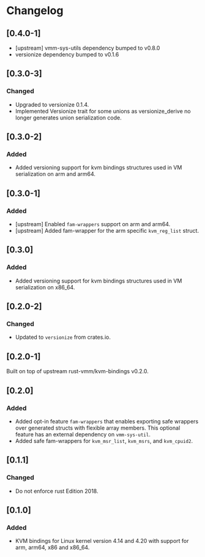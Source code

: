 # Changelog

## [0.4.0-1]

- [upstream] vmm-sys-utils dependency bumped to v0.8.0
- versionize dependency bumped to v0.1.6

## [0.3.0-3]

### Changed

- Upgraded to versionize 0.1.4.
- Implemented Versionize trait for some unions as versionize_derive no longer
  generates union serialization code.

## [0.3.0-2]

### Added

- Added versioning support for kvm bindings structures used
  in VM serialization on arm and arm64.

## [0.3.0-1]

### Added

- [upstream] Enabled `fam-wrappers` support on arm and arm64.
- [upstream] Added fam-wrapper for the arm specific `kvm_reg_list` struct.

## [0.3.0]

### Added

- Added versioning support for kvm bindings structures used
  in VM serialization on x86_64.

## [0.2.0-2]

### Changed

- Updated to `versionize` from crates.io.

## [0.2.0-1]

Built on top of upstream rust-vmm/kvm-bindings v0.2.0.

## [0.2.0]

### Added

- Added opt-in feature `fam-wrappers` that enables exporting
  safe wrappers over generated structs with flexible array
  members. This optional feature has an external dependency
  on `vmm-sys-util`.
- Added safe fam-wrappers for `kvm_msr_list`, `kvm_msrs`,
  and `kvm_cpuid2`.

## [0.1.1]

### Changed

- Do not enforce rust Edition 2018.

## [0.1.0]

### Added

- KVM bindings for Linux kernel version 4.14 and 4.20 with
  support for arm, arm64, x86 and x86_64.
